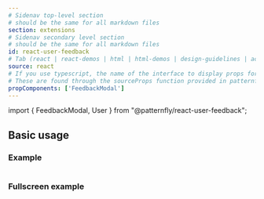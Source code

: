 ```yaml
---
# Sidenav top-level section
# should be the same for all markdown files
section: extensions
# Sidenav secondary level section
# should be the same for all markdown files
id: react-user-feedback
# Tab (react | react-demos | html | html-demos | design-guidelines | accessibility)
source: react
# If you use typescript, the name of the interface to display props for
# These are found through the sourceProps function provided in patternfly-docs.source.js
propComponents: ['FeedbackModal']
---
```


import { FeedbackModal, User } from "@patternfly/react-user-feedback";

## Basic usage

### Example

```js file="./Basic.tsx"

```

### Fullscreen example

```js file="./Basic.tsx" isFullscreen

```
